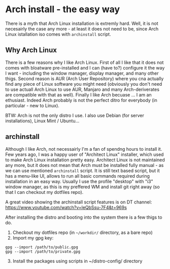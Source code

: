 # Arch install - the easy way

There is a myth that Arch Linux installation is extremly hard. Well, it is not necesairly the case any more - at least it does not need to be, since Arch Linux istallation iso comes with `archinstall` script.

## Why Arch Linux

There is a few reasons why I like Arch Linux. First of all I like that it does not comes with bloatware pre-installed and I can (have to?) configure it the way I want - including the window manager, display manager, and many other thigs.
Second reason is AUR (Arch User Repository) where you cna actually find any piece of Linux software you might need (obviously you don't need to use actuall Arch Linux to use AUR, Manjaro and many Arch-deriverates are compatible with that as well).
Finally I like Arch becuase ... I am an ethusiast. Indeed Arch probably is not the perfect ditro for everybody (in particular - new to Linux).

BTW: Arch is not the only distro I use. I also use Debian (for server installations), Linux Mint / Ubuntu... 

## archinstall

Although I like Arch, not necessairly I'm a fan of spendng hours to install it. Few years ago, I was a happy user of "Architect Linux" installer, which used to make Arch Linux installation pretty easy. Architect Linux is not maintained any more, but it does not mean that Arch must be installed fully manual - as we can use mentioned `archinstall` script. It is still text based script, but it has a menu-like UI, allows to run all basic commands required during installation in an easy way. Usually I use the profile "desktop" with "i3" window manager, as this is my preffered WM and install git right away (so that I can checkout my dotfiles repo).

A great video showing the archinstall script features is on DT channel: https://www.youtube.com/watch?v=leQbSsu-7F4&t=969s 

After installing the distro and booting into the system there is a few thigs to do.

1. Checkout my dotfiles repo (in `~/workdir/` directory, as a bare repo)
2. Import my gpg key:

```
gpg --import /path/to/public.gpg
gpg --import /path/to/private.gpg
```

3. Install the packages using scripts in  ~/distro-config/ directory
